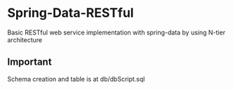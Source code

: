 # Spring-Data-RESTful
Basic RESTful web service implementation with spring-data by using N-tier architecture 

## Important
Schema creation and table is at db/dbScript.sql

